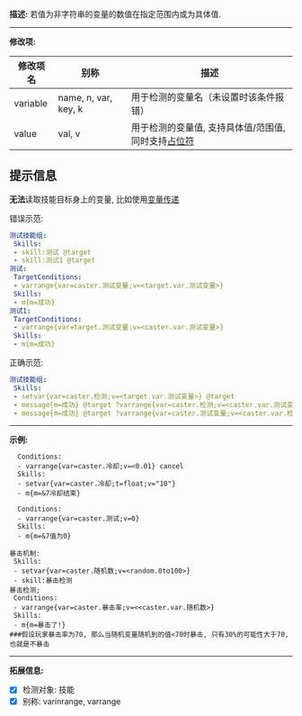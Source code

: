 **描述:** 若值为非字符串的变量的数值在指定范围内或为具体值.

---

**修改项:**

| 修改项名  | 别称           | 描述                      |
| --------- | -------------- | ------------------------- |
| variable | name, n, var, key, k | 用于检测的变量名（未设置时该条件报错） |
| value | val, v | 用于检测的变量值, 支持具体值/范围值, 同时支持[占位符](/技能/占位符) |

提示信息
----

**无法**读取技能目标身上的变量, 比如使用[变量传递](/技能/变量)  

错误示范:  
```yaml
测试技能组:
 Skills:
 - skill:测试 @target
 - skill:测试1 @target
测试:
 TargetConditions:
 - varrange{var=caster.测试变量;v=<target.var.测试变量>}
 Skills:
 - m{m=成功}
测试1:
 TargetConditions:
 - varrange{var=target.测试变量;v=<caster.var.测试变量>}
 Skills:
 - m{m=成功}
```

正确示范:  
```yaml
测试技能组:
 Skills:
 - setvar{var=caster.检测;v=<target.var.测试变量>} @target
 - message{m=成功} @target ?varrange{var=caster.检测;v=<caster.var.测试变量>}
 - message{m=成功} @target ?varrange{var=caster.测试变量;v=<caster.var.检测>}
```

---

**示例:**

```
  Conditions:
  - varrange{var=caster.冷却;v=<0.01} cancel
  Skills:
  - setvar{var=caster.冷却;t=float;v="10"}
  - m{m=&7冷却结束}
```

```
  Conditions:
  - varrange{var=caster.测试;v=0}
  Skills:
  - m{m=&7值为0}
```
```
暴击机制:
 Skills:
 - setvar{var=caster.随机数;v=<random.0to100>}
 - skill:暴击检测
暴击检测;
 Conditions:
 - varrange{var=caster.暴击率;v=<<caster.var.随机数>}
 Skills:
 - m{m=暴击了!}
###假设玩家暴击率为70, 那么当随机变量随机到的值<70时暴击, 只有30%的可能性大于70, 也就是不暴击
```

---

**拓展信息:**

- [x] 检测对象: 技能
- [x] 别称: varinrange, varrange